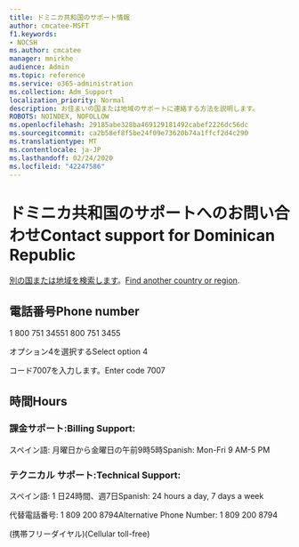 ```yaml
---
title: ドミニカ共和国のサポート情報
author: cmcatee-MSFT
f1.keywords:
- NOCSH
ms.author: cmcatee
manager: mnirkhe
audience: Admin
ms.topic: reference
ms.service: o365-administration
ms.collection: Adm_Support
localization_priority: Normal
description: お住まいの国または地域のサポートに連絡する方法を説明します。
ROBOTS: NOINDEX, NOFOLLOW
ms.openlocfilehash: 29185abe328ba469129181492cabef2226dc56dc
ms.sourcegitcommit: ca2b58ef8f5be24f09e73620b74a1ffcf2d4c290
ms.translationtype: MT
ms.contentlocale: ja-JP
ms.lasthandoff: 02/24/2020
ms.locfileid: "42247586"
---
```

# <a name="contact-support-for-dominican-republic"></a><span data-ttu-id="39744-103">ドミニカ共和国のサポートへのお問い合わせ</span><span class="sxs-lookup"><span data-stu-id="39744-103">Contact support for Dominican Republic</span></span>

<span data-ttu-id="39744-104">[別の国または地域を検索します](../contact-support-for-business-products.md)。</span><span class="sxs-lookup"><span data-stu-id="39744-104">[Find another country or region](../contact-support-for-business-products.md).</span></span>

## <a name="phone-number"></a><span data-ttu-id="39744-105">電話番号</span><span class="sxs-lookup"><span data-stu-id="39744-105">Phone number</span></span>
<span data-ttu-id="39744-106">1 800 751 3455</span><span class="sxs-lookup"><span data-stu-id="39744-106">1 800 751 3455</span></span>

<span data-ttu-id="39744-107">オプション4を選択する</span><span class="sxs-lookup"><span data-stu-id="39744-107">Select option 4</span></span>

<span data-ttu-id="39744-108">コード7007を入力します。</span><span class="sxs-lookup"><span data-stu-id="39744-108">Enter code 7007</span></span>

## <a name="hours"></a><span data-ttu-id="39744-109">時間</span><span class="sxs-lookup"><span data-stu-id="39744-109">Hours</span></span>
### <a name="billing-support"></a><span data-ttu-id="39744-110">課金サポート:</span><span class="sxs-lookup"><span data-stu-id="39744-110">Billing Support:</span></span>

<span data-ttu-id="39744-111">スペイン語: 月曜日から金曜日の午前9時5時</span><span class="sxs-lookup"><span data-stu-id="39744-111">Spanish: Mon-Fri 9 AM-5 PM</span></span>

### <a name="technical-support"></a><span data-ttu-id="39744-112">テクニカル サポート:</span><span class="sxs-lookup"><span data-stu-id="39744-112">Technical Support:</span></span>

<span data-ttu-id="39744-113">スペイン語: 1 日24時間、週7日</span><span class="sxs-lookup"><span data-stu-id="39744-113">Spanish: 24 hours a day, 7 days a week</span></span>

<span data-ttu-id="39744-114">代替電話番号: 1 809 200 8794</span><span class="sxs-lookup"><span data-stu-id="39744-114">Alternative Phone Number: 1 809 200 8794</span></span>

<span data-ttu-id="39744-115">(携帯フリーダイヤル)</span><span class="sxs-lookup"><span data-stu-id="39744-115">(Cellular toll-free)</span></span>